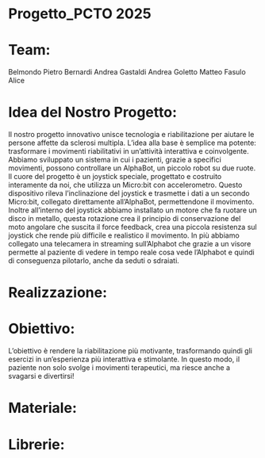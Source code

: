 # Progetto_PCTO 2025

# Team:
Belmondo Pietro  Bernardi Andrea  Gastaldi Andrea  Goletto Matteo  Fasulo Alice
# Idea del Nostro Progetto:
Il nostro progetto innovativo unisce tecnologia e riabilitazione per aiutare le persone affette da sclerosi multipla. L’idea alla base è semplice ma potente: trasformare i movimenti riabilitativi in un’attività interattiva e coinvolgente.
Abbiamo sviluppato un sistema in cui i pazienti, grazie a specifici movimenti, possono controllare un AlphaBot, un piccolo robot su due ruote. Il cuore del progetto è un joystick speciale, progettato e costruito interamente da noi, che utilizza un Micro:bit con accelerometro. Questo dispositivo rileva l’inclinazione del joystick e trasmette i dati a un secondo Micro:bit, collegato direttamente all’AlphaBot, permettendone il movimento. Inoltre all’interno del joystick abbiamo installato un motore che fa ruotare un disco in metallo, questa rotazione crea il principio di conservazione del moto angolare che suscita il force feedback, crea una piccola resistenza sul joystick che rende più difficile e realistico il movimento. In più abbiamo collegato una telecamera in streaming sull’Alphabot che grazie a un visore permette al paziente di vedere in tempo reale cosa vede l’Alphabot e quindi di conseguenza pilotarlo, anche da seduti o sdraiati.



# Realizzazione:
# Obiettivo:
L’obiettivo è rendere la riabilitazione più motivante, trasformando quindi gli esercizi in un’esperienza più interattiva e stimolante. In questo modo, il paziente non solo svolge i movimenti terapeutici, ma riesce anche a svagarsi e divertirsi!
# Materiale:
# Librerie:

